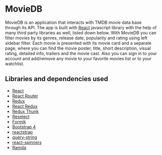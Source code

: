 # MovieDB

MovieDB is an application that interacts with TMDB movie data base
through its API. The app is built with [React](https://reactjs.org/) javascript
library with the help of many third party libraries as well, listed down below.
With MovieDB you can filter movies by its genres, release date, popularity
and rating using left sidebar filter. Each movie is presented with its movie card
and a separate page, where you can find the movie poster, title, short description,
visual rating, detailed info, trailers and the movie cast. Also you can sign in
to your account and add/remove any movie to your favorite movies list or to your
watchlist.

## Libraries and dependencies used

* [React](https://reactjs.org/)
* [React Router](https://reactrouter.com/)
* [Redux](https://redux.js.org/)
* [React Redux](https://react-redux.js.org/)
* [Redux Thunk](https://github.com/reduxjs/redux-thunk)
* [Reselect](https://github.com/reduxjs/reselect)
* [Formik](https://formik.org/)
* [Bootstrap 4](https://getbootstrap.com/)
* [reactstrap](https://reactstrap.github.io/)
* [query-string](https://github.com/sindresorhus/query-string)
* [react-spinners](https://www.npmjs.com/package/react-spinners)
* [Ramda](https://ramdajs.com/)
